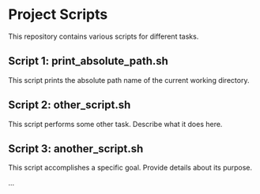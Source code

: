 # Project Scripts

This repository contains various scripts for different tasks.

## Script 1: print_absolute_path.sh

This script prints the absolute path name of the current working directory.

## Script 2: other_script.sh

This script performs some other task. Describe what it does here.

## Script 3: another_script.sh

This script accomplishes a specific goal. Provide details about its purpose.

...


